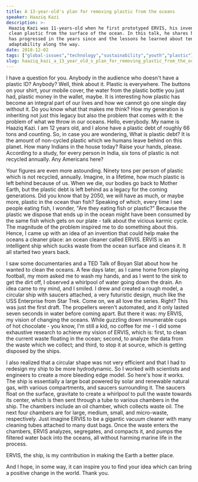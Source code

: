 ```yaml
---
title: A 13-year-old's plan for removing plastic from the oceans
speaker: Haaziq Kazi
description: >-
 Haaziq Kazi was 11-years-old when he first prototyped ERVIS, his invention to
 clean plastic from the surface of the ocean. In this talk, he shares how ERVIS
 has progressed in the years since and the lessons he learned about tenacity and
 adaptability along the way.
date: 2018-12-02
tags: ["global-issues","technology","sustainability","youth","plastic"]
slug: haaziq_kazi_a_13_year_old_s_plan_for_removing_plastic_from_the_oceans
---
```


I have a question for you. Anybody in the audience who doesn't have a plastic ID? Anybody?
Well, think about it. Plastic is everywhere. The buttons on your shirt, your mobile cover,
the water from the plastic bottle you just had, plastic money in the wallet, maybe. It is
interesting how plastic has become an integral part of our lives and how we cannot go one
single day without it. Do you know what that makes me think? How my generation is
inheriting not just this legacy but also the problem that comes with it: the problem of
what we throw in our oceans. Hello, everybody. My name is Haaziq Kazi. I am 12 years old,
and I alone have a plastic debt of roughly 66 tons and counting. So, in case you are
wondering, What is plastic debt? It is the amount of non-cycled plastic which we humans
leave behind on this planet. How many Indians in the house today? Raise your hands,
please. According to a study, for every person in India, six tons of plastic is not
recycled annually. Any Americans here?

Your figures are even more astounding. Ninety tons per person of plastic which is not
recycled, annually. Imagine, in a lifetime, how much plastic is left behind because of us.
When we die, our bodies go back to Mother Earth, but the plastic debt is left behind as a
legacy for the coming generations. Did you know that by 2050, we will have as much, or
maybe more, plastic in the ocean than fish? Speaking of which, every time I see people
eating fish, I wonder, "Are they eating fish or plastic?" Because the plastic we dispose
that ends up in the ocean might have been consumed by the same fish which gets on our
plate - talk about the vicious karmic cycle. The magnitude of the problem inspired me to
do something about this. Hence, I came up with an idea of an invention that could help
make the oceans a cleaner place: an ocean cleaner called ERVIS. ERVIS is an intelligent
ship which sucks waste from the ocean surface and cleans it. It all started two years
back.

I saw some documentaries and a TED Talk of Boyan Slat about how he wanted to clean the
oceans. A few days later, as I came home from playing football, my mom asked me to wash
my hands, and as I went to the sink to get the dirt off, I observed a whirlpool of water
going down the drain. An idea came to my mind, and I smiled. I drew and created a rough
model, a circular ship with saucers attached, a very futuristic design, much like the USS
Enterprise from Star Trek. Come on, we all love the series. Right? This was just the first
draft. The propellers weren't automated, and it only lasted seven seconds in water before
coming apart. But there it was: my ERVIS, my vision of changing the oceans. While guzzling
down innumerable cups of hot chocolate - you know, I'm still a kid, no coffee for me - I
did some exhaustive research to achieve my vision of ERVIS, which is: first, to clean the
current waste floating in the ocean; second, to analyze the data from the waste which we
collect; and third, to stop it at source, which is getting disposed by the
ships.

I also realized that a circular shape was not very efficient and that I had to redesign my
ship to be more hydrodynamic. So I worked with scientists and engineers to create a more
bleeding edge model. So here's how it works. The ship is essentially a large boat powered
by solar and renewable natural gas, with various compartments, and saucers surrounding it.
The saucers float on the surface, gravitate to create a whirlpool to pull the waste
towards its center, which is then sent through a tube to various chambers in the ship. The
chambers include an oil chamber, which collects waste oil. The next four chambers are for
large, medium, small, and micro-waste, respectively. Just imagine ERVIS to be a gigantic
vacuum cleaner with many cleaning tubes attached to many dust bags. Once the waste enters
the chambers, ERVIS analyzes, segregates, and compacts it, and pumps the filtered water
back into the oceans, all without harming marine life in the process.

ERVIS, the ship, is my contribution in making the Earth a better place.

And I hope, in some way, it can inspire you to find your idea which can bring a positive
change in the world. Thank you. 

<!--
ad_duration=0
event="TEDxGateway"
external_start_time=0
intro_duration=0
is_subtitle_required="False"
is_talk_featured="False"
language="en"
language_swap="False"
native_language="en"
number_of_related_talks=6
number_of_speakers=1
number_of_subtitled_videos=0
number_of_tags=5
number_of_talk_download_languages=8
number_of_talk_more_resources=0
number_of_talk_recommendations=0
number_of_talks_take_actions=0
post_ad_duration=0
published_timestamp="2019-09-03 15:05:14"
recording_date="2018-12-02"
speaker_description="Student"
speaker_is_published=0
speaker_name="Haaziq Kazi"
talk_name="A 13-year-old's plan for removing plastic from the oceans"
talks_tags=["global-issues","technology","sustainability","youth","plastic"]
url_photo_talk="https://s3.amazonaws.com/talkstar-photos/uploads/e02f4f78-8bdf-4580-8a41-6c7a0e845fb3/Haaziq+Kazi.jpeg"
url_webpage="https://www.ted.com/talks/haaziq_kazi_a_13_year_old_s_plan_for_removing_plastic_from_the_oceans"
video_type_name="TEDx Talk"
-->
